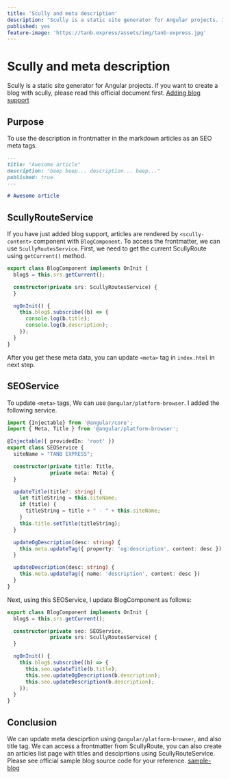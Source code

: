 ```yaml
---
title: 'Scully and meta description'
description: "Scully is a static site generator for Angular projects. If you want to create a blog with scully, please read this official document first. To use the description in frontmatter in the markdown articles as an SEO meta tags."
published: yes
feature-image: 'https://tanb.express/assets/img/tanb-express.jpg'
---
```


# Scully and meta description

Scully is a static site generator for Angular projects. If you want to create a blog with scully, please read this official document first. [Adding blog support](https://scully.io/docs/learn/create-a-blog/add-blog-support/)

## Purpose

To use the description in frontmatter in the markdown articles as an SEO meta tags.

```markdown
---
title: "Awesome article"
description: "beep beep... description... beep..."
published: true
---

# Awesome article
```

## ScullyRouteService

If you have just added blog support, articles are rendered by `<scully-content>` component with `BlogComponent`. To access the frontmatter, we can use `ScullyRoutesService`. First, we need to get the current ScullyRoute using `getCurrent()` method.


```typescript
export class BlogComponent implements OnInit {
  blog$ = this.srs.getCurrent();

  constructor(private srs: ScullyRoutesService) {
  }

  ngOnInit() {
    this.blog$.subscribe((b) => {
      console.log(b.title);
      console.log(b.description);
    });
  }
}
```

After you get these meta data, you can update `<meta>` tag in `index.html` in next step.


## SEOService

To update `<meta>` tags, We can use `@angular/platform-browser`. I added the following service.

```typescript
import {Injectable} from '@angular/core';
import { Meta, Title } from '@angular/platform-browser';

@Injectable({ providedIn: 'root' })
export class SEOService {
  siteName = "TANB EXPRESS";

  constructor(private title: Title,
              private meta: Meta) {
  }

  updateTitle(title?: string) {
    let titleString = this.siteName;
    if (title) {
      titleString = title + " - " + this.siteName;
    }
    this.title.setTitle(titleString);
  }

  updateOgDescription(desc: string) {
    this.meta.updateTag({ property: 'og:description', content: desc })
  }

  updateDescription(desc: string) {
    this.meta.updateTag({ name: 'description', content: desc })
  }
}
```

Next, using this SEOService, I update BlogComponent as follows:

```typescript
export class BlogComponent implements OnInit {
  blog$ = this.srs.getCurrent();

  constructor(private seo: SEOService,
              private srs: ScullyRoutesService) {
  }

  ngOnInit() {
    this.blog$.subscribe((b) => {
      this.seo.updateTitle(b.title);
      this.seo.updateOgDescription(b.description);
      this.seo.updateDescription(b.description);
    });
  }
}
```



## Conclusion

We can update meta desciprtion using `@angular/platform-browser`, and also title tag. We can access a frontmatter from ScullyRoute, you can also create an articles list page with titles and desciprtions using ScullyRouteService. Please see official sample blog source code for your reference. [sample-blog](https://github.com/scullyio/scully/tree/main/apps/sample-blog/src/app/blog/blog-list)
